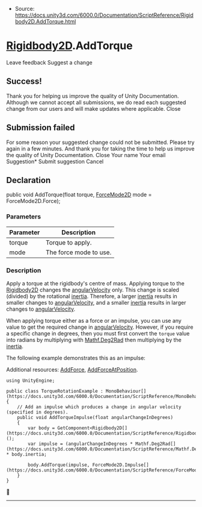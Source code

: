 * Source: https://docs.unity3d.com/6000.0/Documentation/ScriptReference/Rigidbody2D.AddTorque.html

#  [Rigidbody2D](https://docs.unity3d.com/6000.0/Documentation/ScriptReference/Rigidbody2D.html).AddTorque
Leave feedback
Suggest a change
## Success!
Thank you for helping us improve the quality of Unity Documentation. Although we cannot accept all submissions, we do read each suggested change from our users and will make updates where applicable.
Close
## Submission failed
For some reason your suggested change could not be submitted. Please <a>try again</a> in a few minutes. And thank you for taking the time to help us improve the quality of Unity Documentation.
Close
Your name Your email Suggestion* Submit suggestion
Cancel
## Declaration
public void AddTorque(float torque, [ForceMode2D](https://docs.unity3d.com/6000.0/Documentation/ScriptReference/ForceMode2D.html) mode = ForceMode2D.Force); 
### Parameters
Parameter | Description  
---|---  
torque | Torque to apply.  
mode | The force mode to use.  
### Description
Apply a torque at the rigidbody's centre of mass.
Applying torque to the [Rigidbody2D](https://docs.unity3d.com/6000.0/Documentation/ScriptReference/Rigidbody2D.html) changes the [angularVelocity](https://docs.unity3d.com/6000.0/Documentation/ScriptReference/Rigidbody2D-angularVelocity.html) only. This change is scaled (divided) by the rotational [inertia](https://docs.unity3d.com/6000.0/Documentation/ScriptReference/Rigidbody2D-inertia.html). Therefore, a larger [inertia](https://docs.unity3d.com/6000.0/Documentation/ScriptReference/Rigidbody2D-inertia.html) results in smaller changes to [angularVelocity](https://docs.unity3d.com/6000.0/Documentation/ScriptReference/Rigidbody2D-angularVelocity.html), and a smaller [inertia](https://docs.unity3d.com/6000.0/Documentation/ScriptReference/Rigidbody2D-inertia.html) results in larger changes to [angularVelocity](https://docs.unity3d.com/6000.0/Documentation/ScriptReference/Rigidbody2D-angularVelocity.html).  
  
When applying torque either as a force or an impulse, you can use any value to get the required change in [angularVelocity](https://docs.unity3d.com/6000.0/Documentation/ScriptReference/Rigidbody2D-angularVelocity.html). However, if you require a specific change in degrees, then you must first convert the `torque` value into radians by multiplying with [Mathf.Deg2Rad](https://docs.unity3d.com/6000.0/Documentation/ScriptReference/Mathf.Deg2Rad.html) then multiplying by the [inertia](https://docs.unity3d.com/6000.0/Documentation/ScriptReference/Rigidbody2D-inertia.html).  
  
The following example demonstrates this as an impulse:  
  
Additional resources: [AddForce](https://docs.unity3d.com/6000.0/Documentation/ScriptReference/Rigidbody2D.AddForce.html), [AddForceAtPosition](https://docs.unity3d.com/6000.0/Documentation/ScriptReference/Rigidbody2D.AddForceAtPosition.html).
```
using UnityEngine;  
  
public class TorqueRotationExample : MonoBehaviour[](https://docs.unity3d.com/6000.0/Documentation/ScriptReference/MonoBehaviour.html)
{
    // Add an impulse which produces a change in angular velocity (specified in degrees).
    public void AddTorqueImpulse(float angularChangeInDegrees)
    {
        var body = GetComponent<Rigidbody2D[](https://docs.unity3d.com/6000.0/Documentation/ScriptReference/Rigidbody2D.html)>();
        var impulse = (angularChangeInDegrees * Mathf.Deg2Rad[](https://docs.unity3d.com/6000.0/Documentation/ScriptReference/Mathf.Deg2Rad.html)) * body.inertia;  
  
        body.AddTorque(impulse, ForceMode2D.Impulse[](https://docs.unity3d.com/6000.0/Documentation/ScriptReference/ForceMode2D.Impulse.html));
    }
}

```

* * *
